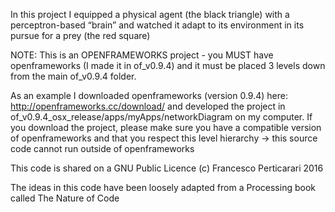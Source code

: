 In this project I equipped a physical agent (the black triangle) with a perceptron-based “brain” and watched it adapt to its environment in its pursue for a prey (the red square)

NOTE: This is an OPENFRAMEWORKS project - you MUST have openframeworks (I made it in of_v0.9.4) and it must be placed 3 levels down from the main of_v0.9.4 folder.

As an example I downloaded openframeworks (version 0.9.4) here: http://openframeworks.cc/download/ and developed the project in of_v0.9.4_osx_release/apps/myApps/networkDiagram on my computer. If you download the project, please make sure you have a compatible version of openframeworks and that you respect this level hierarchy -> this source code cannot run outside of openframeworks

This code is shared on a GNU Public Licence (c) Francesco Perticarari 2016

The ideas in this code have been loosely adapted from a Processing book called The Nature of Code



